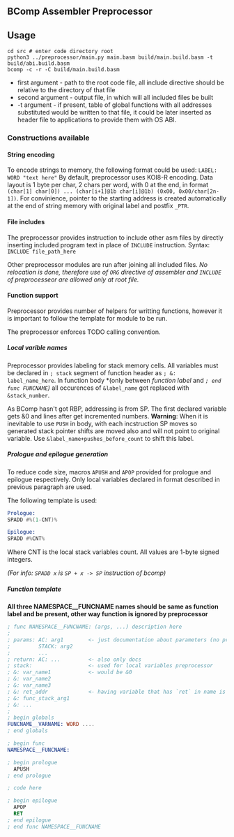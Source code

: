 ## BComp Assembler Preprocessor

## Usage

```shell
cd src # enter code directory root
python3 ../preprocessor/main.py main.basm build/main.build.basm -t build/abi.build.basm
bcomp -c -r -C build/main.build.basm
```

- first argument - path to the root code file, all include directive should be relative to the directory of that file
- second argument - output file, in which will all included files be built
- -t argument - if present, table of global functions with all addresses substituted would be written to that file, it could be later inserted as header file to applications to provide them with OS ABI. 

### Constructions available
#### String encoding 
To encode strings to memory, the following format could be used:
`LABEL: WORD "text here"`
By default, preprocessor uses KOI8-R encoding. Data layout is 1 byte per char, 2 chars per word, with 0 at the end, in format `(char[1] char[0]) ... (char[i+1]@1b char[i]@1b) (0x00, 0x00/char[2n-1])`.
For convinience, pointer to the starting address is created automatically at the end of string memory with original label and postfix `_PTR`. 

#### File includes
The preprocessor provides instruction to include other asm files by directly inserting included program text in place of `INCLUDE` instruction. 
Syntax: `INCLUDE file_path_here`

Other preprocessor modules are run after joining all included files. 
*No relocation is done, therefore use of `ORG` directive of assembler and `INCLUDE` of preprocesseor are allowed only at root file.*

#### Function support 
Preprocessor provides number of helpers for writting functions, however it is important to follow the template for module to be run. 

The preprocessor enforces TODO calling convention. 

##### Local varible names
Preprocessor provides labeling for stack memory cells. All variables must be declared in `; stack` segment of function header as `; &: label_name_here`. In function body *(only between *function label* and *`; end func FUNCNAME`)* all occurences of `&label_name` got replaced with `&stack_number`.  

As BComp hasn't got RBP, addressing is from SP. The first declared variable gets &0 and lines after get incremented numbers. **Warning**: When it is inevitable to use `PUSH` in body, with each incstruction SP moves so generated stack pointer shifts are moved also and will not point to original variable. Use `&label_name+pushes_before_count` to shift this label.

 
##### Prologue and epilogue generation
To reduce code size, macros `APUSH` and `APOP` provided for prologue and epilogue respectively.
Only local variables declared in format described in previous paragraph are used.

The following template is used:
```asm
Prologue:
SPADD #%(1-CNT)%

Epilogue:
SPADD #%CNT%
```
Where CNT is the local stack variables count. All values are 1-byte signed integers.

*(For info: `SPADD x` is `SP + x -> SP` instruction of bcomp)*

##### Function template
**All three NAMESPACE__FUNCNAME names should be same as function label and be present, other way function is ignored by preprocessor**

```asm
; func NAMESPACE__FUNCNAME: (args, ...) description here
; 
; params: AC: arg1        <- just documentation about parameters (no preprocessing)
;         STACK: arg2
;         ...
; return: AC: ...         <- also only docs
; stack:                  <- used for local variables preprocessor
; &: var_name1            <- would be &0
; &: var_name2
; &: var_name3
; &: ret_addr             <- having variable that has `ret` in name is signing that all following declarations ignored in prologue
; &: func_stack_arg1 
; &: ...
; 
; begin globals
FUNCNAME__VARNAME: WORD ....
; end globals

; begin func
NAMESPACE__FUNCNAME:

; begin prologue
  APUSH
; end prologue

; code here

; begin epilogue
  APOP  
  RET
; end epilogue
; end func NAMESPACE__FUNCNAME
```


